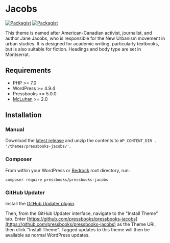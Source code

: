 # Jacobs

[![Packagist](https://img.shields.io/packagist/l/pressbooks/pressbooks-jacobs.svg)](https://packagist.org/packages/pressbooks/pressbooks-jacobs) [![Packagist](https://img.shields.io/packagist/v/pressbooks/pressbooks-jacobs.svg)](https://packagist.org/packages/pressbooks/pressbooks-jacobs)

This theme is named after American-Canadian activist, journalist, and author Jane Jacobs, who is responsible for the New Urbanism movement in urban studies. It is designed for academic writing, particularly textbooks, but is also suitable for fiction. Headings and body type are set in Montserrat.

## Requirements

* PHP >= 7.0
* WordPress >= 4.9.4
* Pressbooks >= 5.0.0
* [McLuhan](https://github.com/pressbooks/pressbooks-mcluhan/) >= 2.0

## Installation

### Manual

Download the [latest release](https://github.com/pressbooks/pressbooks-jacobs/releases/latest/) and unzip the contents to `WP_CONTENT_DIR . '/themes/pressbooks-jacobs/'`.

### Composer

From within your WordPress or [Bedrock](https://roots.io/bedrock/) root directory, run:

```
composer require pressbooks/pressbooks-jacobs
```

### GitHub Updater

Install the [GitHub Updater plugin](https://github.com/afragen/github-updater).

Then, from the GitHub Updater interface, navigate to the "Install Theme" tab. Enter [https://github.com/pressbooks/pressbooks-jacobs](https://github.com/pressbooks/pressbooks-jacobs) as the Theme URI, then click "Install Theme". Tagged updates to this theme will then be available as normal WordPress updates.
